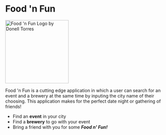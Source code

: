 # Food 'n Fun

<img src="https://ai.github.io/GroupProject1/assets/images/logo.png" align="middle"
     alt="Food 'n Fun Logo by Donell Torres" width="200">

Food 'n Fun is a cutting edge application in which a user can search for an event and a brewery at the same time by inputing the city name of their choosing. This application makes for the perfect date night or gathering of friends!

* Find an __event__ in your city
* Find a __brewery__ to go with your event
* Bring a friend with you for some __*Food n' Fun!*__



